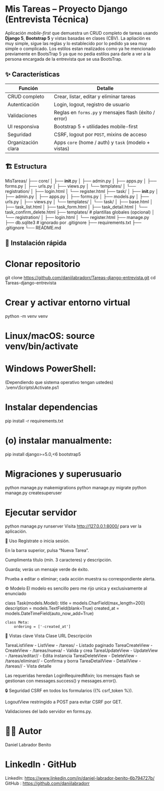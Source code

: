 # Mis Tareas – Proyecto Django (Entrevista Técnica)

Aplicación *mobile-first* que demuestra un CRUD completo de tareas usando **Django 5**, **Bootstrap 5** y vistas basadas en clases (CBV).
La apliación es muy simple, sigue las reglas y lo establecido por lo pedido ya sea muy simple o complicado.
Los estilos estan realizados como ya he mencionado previamente en BootsTrap 5 ya que no pedia estilos para darle a ver a la persona encargada de la entrevista que se usa BootsTrap.

## ✨ Características

| Función | Detalle |
|---------|---------|
| CRUD completo | Crear, listar, editar y eliminar tareas |
| Autenticación | Login, logout, registro de usuario |
| Validaciones | Reglas en `forms.py` y mensajes flash (éxito / error) |
| UI responsiva | Bootstrap 5 + utilidades mobile-first |
| Seguridad | CSRF, logout por `POST`, mixins de acceso |
| Organización clara | Apps `core` (home / auth) y `task` (modelo + vistas) |


## 🏗️ Estructura

MisTareas/
├── core/
│   ├── __init__.py
│   ├── admin.py
│   ├── apps.py
│   ├── forms.py
│   ├── urls.py
│   ├── views.py
│   └── templates/
│       └── registration/
│           ├── login.html
│           └── register.html
├── task/
│   ├── __init__.py
│   ├── admin.py
│   ├── apps.py
│   ├── forms.py
│   ├── models.py
│   ├── urls.py
│   ├── views.py
│   └── templates/
│       └── task/
│           ├── base.html
│           ├── task_list.html
│           ├── task_form.html
│           ├── task_detail.html
│           └── task_confirm_delete.html
├── templates/               # plantillas globales (opcional)
│   └── registration/
│       ├── login.html
│       └── register.html
├── manage.py
├── db.sqlite3               # ignorado por .gitignore
├── requirements.txt
├── .gitignore
└── README.md


## 🚀 Instalación rápida


# Clonar repositorio
git clone https://github.com/daniilabradorr/Tareas-django-entrevista.git
cd Tareas-django-entrevista

# Crear y activar entorno virtual
python -m venv venv

# Linux/macOS: source venv/bin/activate
# Windows PowerShell:
(Dependiendo que sistema operativo tengan ustedes)
.\venv\Scripts\Activate.ps1

# Instalar dependencias
pip install -r requirements.txt

# (o) instalar manualmente:
pip install django>=5.0,<6 bootstrap5

# Migraciones y superusuario
python manage.py makemigrations
python manage.py migrate
python manage.py createsuperuser

# Ejecutar servidor
python manage.py runserver
Visita http://127.0.0.1:8000/ para ver la aplicación.

📝 Uso
Regístrate o inicia sesión.

En la barra superior, pulsa “Nueva Tarea”.

Cumplimenta título (mín. 3 caracteres) y descripción.

Guarda; verás un mensaje verde de éxito.

Prueba a editar o eliminar; cada acción muestra su correspondiente alerta.

⚙️ Modelo
El modelo es sencillo pero me rijo unica y exclusivamente al enunciado

class Task(models.Model):
    title       = models.CharField(max_length=200)
    description = models.TextField(blank=True)
    created_at  = models.DateTimeField(auto_now_add=True)

    class Meta:
        ordering = ['-created_at']
📂 Vistas clave
Vista	Clase	URL	Descripción

TareaListView - ListView - /tareas/ - Listado paginado
TareaCreateView - CreateView - /tareas/nueva/ - Valida y crea
TareaUpdateView - UpdateView - /tareas/editar/<pk>/ - Edita instancia
TareaDeleteView - DeleteView - /tareas/eliminar/<pk>/ - Confirma y borra
TareaDetailView - DetailView - /tareas/<pk>/ - Vista detalle

Las requeridas heredan LoginRequiredMixin; los mensajes flash se gestionan con messages.success() y messages.error().

🔒 Seguridad
CSRF en todos los formularios ({% csrf_token %}).

LogoutView restringido a POST para evitar CSRF por GET.

Validaciones del lado servidor en forms.py.


# 👩‍💻 Autor
Daniel Labrador Benito

# LinkedIn · GitHub
LinkedIn: https://www.linkedin.com/in/daniel-labrador-benito-6b794727b/
GitHub : https://github.com/daniilabradorr